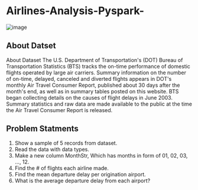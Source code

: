 # Airlines-Analysis-Pyspark-

![image](https://user-images.githubusercontent.com/98228696/171920277-229f52a4-31a2-4290-b0f5-8c812b9afe07.png)


## About Datset

About Dataset
The U.S. Department of Transportation's (DOT) Bureau of Transportation Statistics (BTS) tracks the on-time performance of domestic flights operated by large air carriers. Summary information on the number of on-time, delayed, canceled and diverted flights appears in DOT's monthly Air Travel Consumer Report, published about 30 days after the month's end, as well as in summary tables posted on this website. BTS began collecting details on the causes of flight delays in June 2003. Summary statistics and raw data are made available to the public at the time the Air Travel Consumer Report is released.

## Problem Statments
1) Show a sample of 5 records from dataset.
2) Read the data with data types.
3) Make a new column MonthStr, Which has months in form of 01, 02, 03, ..., 12.
4) Find the # of flights each airline made.
5) Find the mean departure delay per origination airport.
6) What is the average departure delay from each airport?
